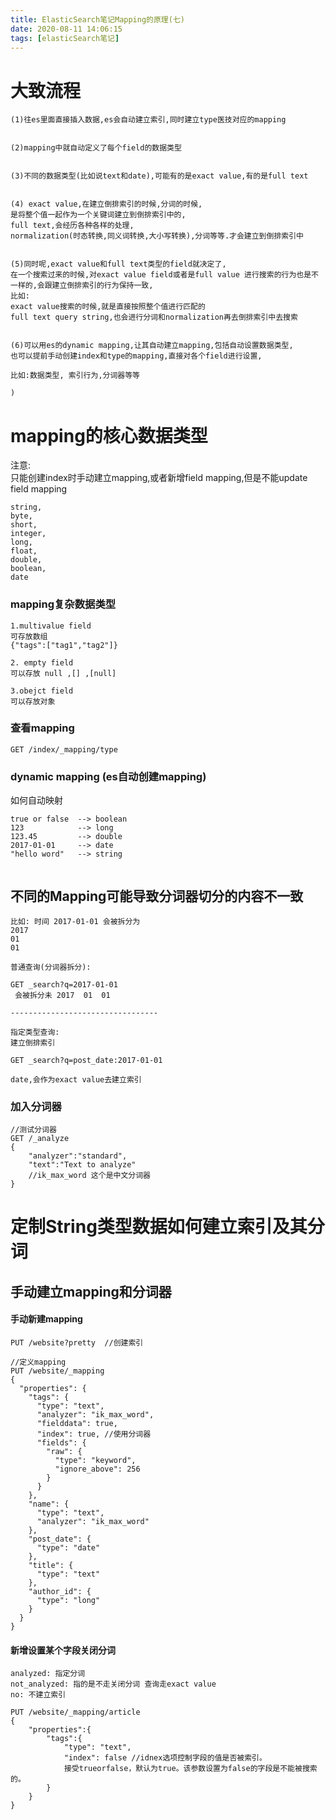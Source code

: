 ```yaml
---
title: ElasticSearch笔记Mapping的原理(七)
date: 2020-08-11 14:06:15
tags: [elasticSearch笔记]
---
```


# 大致流程
```
(1)往es里面直接插入数据,es会自动建立索引,同时建立type医技对应的mapping


(2)mapping中就自动定义了每个field的数据类型


(3)不同的数据类型(比如说text和date),可能有的是exact value,有的是full text


(4) exact value,在建立倒排索引的时候,分词的时候,
是将整个值一起作为一个关键词建立到倒排索引中的,
full text,会经历各种各样的处理,
normalization(时态转换,同义词转换,大小写转换),分词等等.才会建立到倒排索引中


(5)同时呢,exact value和full text类型的field就决定了,
在一个搜索过来的时候,对exact value field或者是full value 进行搜索的行为也是不一样的,会跟建立倒排索引的行为保持一致,
比如:
exact value搜索的时候,就是直接按照整个值进行匹配的
full text query string,也会进行分词和normalization再去倒排索引中去搜索


(6)可以用es的dynamic mapping,让其自动建立mapping,包括自动设置数据类型,
也可以提前手动创建index和type的mapping,直接对各个field进行设置,

比如:数据类型, 索引行为,分词器等等

)

```
<!--more-->

# mapping的核心数据类型
注意:  
只能创建index时手动建立mapping,或者新增field mapping,但是不能update field mapping

```
string,
byte,
short,
integer,
long,
float,
double,
boolean,
date

```
### mapping复杂数据类型
```
1.multivalue field
可存放数组
{"tags":["tag1","tag2"]}

2. empty field
可以存放 null ,[] ,[null]

3.obejct field
可以存放对象
```

### 查看mapping
```
GET /index/_mapping/type

```

### dynamic mapping (es自动创建mapping)
如何自动映射  
```
true or false  --> boolean
123            --> long
123.45         --> double
2017-01-01     --> date
"hello word"   --> string


```

## 不同的Mapping可能导致分词器切分的内容不一致
```
比如: 时间 2017-01-01 会被拆分为
2017
01
01
```
```
普通查询(分词器拆分):

GET _search?q=2017-01-01
 会被拆分未 2017  01  01
 
---------------------------------

指定类型查询:
建立倒排索引

GET _search?q=post_date:2017-01-01

date,会作为exact value去建立索引
```


###  加入分词器

```
//测试分词器
GET /_analyze
{
    "analyzer":"standard",
    "text":"Text to analyze"
    //ik_max_word 这个是中文分词器
}

```

# 定制String类型数据如何建立索引及其分词 

## 手动建立mapping和分词器
#### 手动新建mapping
```
PUT /website?pretty  //创建索引

//定义mapping
PUT /website/_mapping
{
  "properties": {
    "tags": {
      "type": "text",
      "analyzer": "ik_max_word",
      "fielddata": true,
      "index": true, //使用分词器
      "fields": {
        "raw": {
          "type": "keyword",
          "ignore_above": 256
        }
      }
    },
    "name": {
      "type": "text",
      "analyzer": "ik_max_word"
    },
    "post_date": {
      "type": "date"
    },
    "title": {
      "type": "text"
    },
    "author_id": {
      "type": "long"
    }
  }
}
```
#### 新增设置某个字段关闭分词
```
analyzed: 指定分词
not_analyzed: 指的是不走关闭分词 查询走exact value
no: 不建立索引

PUT /website/_mapping/article
{
    "properties":{
        "tags":{
            "type": "text",
            "index": false //idnex选项控制字段的值是否被索引。
            接受trueorfalse，默认为true。该参数设置为false的字段是不能被搜索的。
        }
    }
}

```